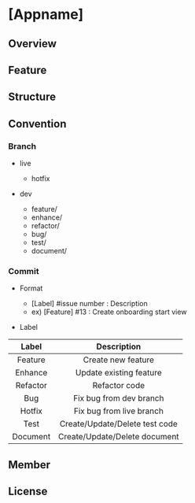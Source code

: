 # [Appname]

## Overview

## Feature

## Structure

## Convention

### Branch
- live
    - hotfix

- dev
    - feature/
    - enhance/
    - refactor/
    - bug/
    - test/
    - document/

### Commit
- Format
    - [Label] #issue number : Description
    - ex) [Feature] #13 : Create onboarding start view

- Label

|Label|Description|
|:---:|:---:|
|Feature|Create new feature|
|Enhance|Update existing feature|
|Refactor|Refactor code|
|Bug|Fix bug from dev branch|
|Hotfix|Fix bug from live branch|
|Test|Create/Update/Delete test code|
|Document|Create/Update/Delete document|

## Member

## License
